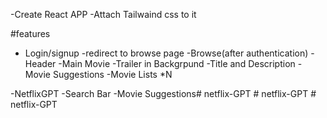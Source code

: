 -Create React APP
-Attach Tailwaind css to it



#features
- Login/signup
  -redirect to browse page
-Browse(after authentication)
   -Header
   -Main Movie
      -Trailer in Backgrpund
      -Title and Description
      - Movie Suggestions
        -Movie Lists *N


-NetflixGPT
  -Search Bar
  -Movie Suggestions#   n e t f l i x - G P T  
 #   n e t f l i x - G P T  
 #   n e t f l i x - G P T  
 
